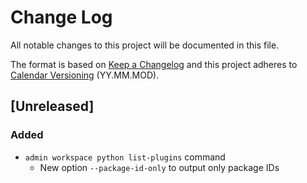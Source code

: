 # Change Log

All notable changes to this project will be documented in this file.

The format is based on [Keep a Changelog](http://keepachangelog.com/) and this project adheres to [Calendar Versioning](https://calver.org/) (YY.MM.MOD).

## [Unreleased]

### Added

- `admin workspace python list-plugins` command
  - New option `--package-id-only` to output only package IDs
